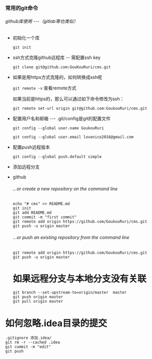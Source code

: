 ### 常用的git命令

###### github库使用 ---（gitlab等也类似）
- 初始化一个库

  ``git init``
- ssh方式克隆github远程库 -- 需配置ssh key

  ```git clone git@github.com:GouKouRuri/cms.git```

- 如果是用https方式克隆的，如何转换成ssh呢

  ```git remote -v```   查看remote方式
  
  如果当前是https的，那么可以通过如下命令修改为ssh：
  
  ```git remote set-url origin git@github.com:GoukouRuri/cms.git```
- 配置用户名和邮箱 --- .git/config是git的配置文件

  ```git config --global user.name GoukouRuri```
  
  ```git config --global user.email lovenico2016@gmail.com```
  
- 配置push远程版本

  ```git config --global push.default simple```
  
- 添加远程分支
    
  
- github

  ###### …or create a new repository on the command line
  
  ```
  echo "# cms" >> README.md
  git init
  git add README.md
  git commit -m "first commit"
  git remote add origin https://github.com/GoukouRuri/cms.git
  git push -u origin master
  ```
  
  ###### …or push an existing repository from the command line
  
  ```
  git remote add origin https://github.com/GoukouRuri/cms.git
  git push -u origin master
  
  ```
  
  # 如果远程分支与本地分支没有关联
  ```
  git branch --set-upstream-to=origin/master  master
  git push origin master
  git pull origin master
  ```
  
 # 如何忽略.idea目录的提交
 ```
 .gitignore 添加.idea/
 git rm -r --cached .idea
 git commit -m "edit"
 git push
 ```
  



